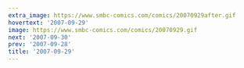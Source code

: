 ```yaml
---
extra_image: https://www.smbc-comics.com/comics/20070929after.gif
hovertext: '2007-09-29'
image: https://www.smbc-comics.com/comics/20070929.gif
next: '2007-09-30'
prev: '2007-09-28'
title: '2007-09-29'
---
```

